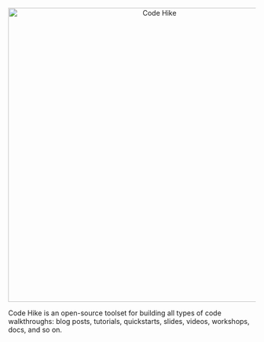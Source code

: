 <div align="center">
<br/>
<a href="https://codehike.org/">
<img alt="Code Hike" src="https://user-images.githubusercontent.com/1911623/84699147-674e6e00-af27-11ea-947a-a9362715f78d.png" width="600" />
</a>
<br/>
</div>

Code Hike is an open-source toolset for building all types of code walkthroughs: blog posts, tutorials, quickstarts, slides, videos, workshops, docs, and so on.
